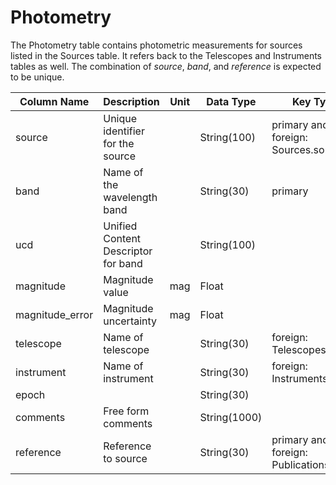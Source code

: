 # Photometry

The Photometry table contains photometric measurements for sources listed in the Sources table. 
It refers back to the Telescopes and Instruments tables as well.
The combination of *source*, *band*, and *reference* is expected to be unique.

| Column Name | Description  | Unit  | Data Type | Key Type  |
|---|---|---|---|---|
| source    | Unique identifier for the source |   | String(100)  | primary and foreign: Sources.source   |
| band      | Name of the wavelength band |  | String(30)  | primary |
| ucd       | Unified Content Descriptor for band |  | String(100)  |   |
| magnitude | Magnitude value | mag | Float  |   |
| magnitude_error | Magnitude uncertainty | mag | Float  |   |
| telescope | Name of telescope |  | String(30)  | foreign: Telescopes.name |
| instrument | Name of instrument |  | String(30)  | foreign: Instruments.name |
| epoch     |  |   | String(30) |   |
| comments  | Free form comments |   | String(1000) |   |
| reference | Reference to source |   | String(30) | primary and foreign: Publications.name |

